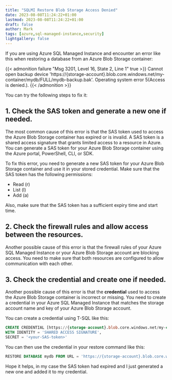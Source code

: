 ```yaml
---
title: "SQLMI Restore Blob Storage Access Denied"
date: 2023-08-08T11:24:22+01:00
lastmod: 2023-08-08T11:24:22+01:00
draft: false
author: Mark
tags: [azure,sql-managed-instance,security]
lightgallery: false
---
```


If you are using Azure SQL Managed Instance and encounter an error like this when restoring a database from an Azure Blob Storage container:

{{< admonition failure "Msg 3201, Level 16, State 2, Line 1" true >}}
Cannot open backup device 'https://{storage-account}.blob.core.windows.net/my-container/mydb/FULL/mydb-backup.bak'. Operating system error 5(Access is denied.).
{{< /admonition >}}

You can try the following steps to fix it:

## 1. Check the SAS token and generate a new one if needed.

The most common cause of this error is that the SAS token used to access the Azure Blob Storage container has expired or is invalid. A SAS token is a shared access signature that grants limited access to a resource in Azure. You can generate a SAS token for your Azure Blob Storage container using the Azure portal, PowerShell, CLI, or SDK.

To fix this error, you need to generate a new SAS token for your Azure Blob Storage container and use it in your stored credential. Make sure that the SAS token has the following permissions:

- Read (r)
- List (l)
- Add (a)

Also, make sure that the SAS token has a sufficient expiry time and start time.

## 2. Check the firewall rules and allow access between the resources.

Another possible cause of this error is that the firewall rules of your Azure SQL Managed Instance or your Azure Blob Storage account are blocking access. You need to make sure that both resources are configured to allow communication with each other.


## 3. Check the credential and create one if needed.

Another possible cause of this error is that the **credential** used to access the Azure Blob Storage container is incorrect or missing. You need to create a credential in your Azure SQL Managed Instance that matches the storage account name and key of your Azure Blob Storage account.

You can create a credential using T-SQL like this:

```sql
CREATE CREDENTIAL [https://{storage-account}.blob.core.windows.net/my-container]
WITH IDENTITY = 'SHARED ACCESS SIGNATURE',
SECRET = '<your-SAS-token>'
```
You can then use the credential in your restore command like this:

```sql
RESTORE DATABASE mydb FROM URL = 'https://{storage-account}.blob.core.windows.net/my-container/mydb/FULL/mydb-backup.bak'
```
Hope it helps, in my case the SAS token had expired and I just generated a new one and added it to my credential.